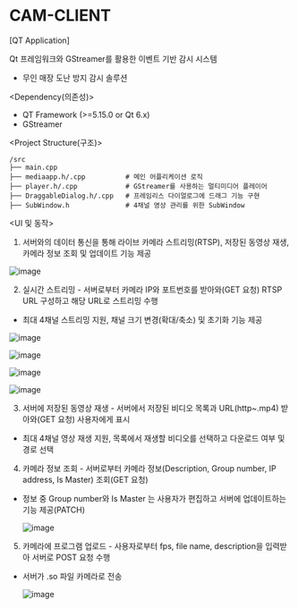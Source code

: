 # CAM-CLIENT
[QT Application]

Qt 프레임워크와 GStreamer를 활용한 이벤트 기반 감시 시스템

- 무인 매장 도난 방지 감시 솔루션

<Dependency(의존성)>
	
- QT Framework (>=5.15.0 or Qt 6.x) 
- GStreamer

<Project Structure(구조)>
	
	/src
	├── main.cpp             
	├── mediaapp.h/.cpp          # 메인 어플리케이션 로직	
	├── player.h/.cpp            # GStreamer를 사용하는 멀티미디어 플레이어
	├── DraggableDialog.h/.cpp   # 프레임리스 다이얼로그에 드래그 기능 구현
	├── SubWindow.h              # 4채널 영상 관리를 위한 SubWindow
	
<UI 및 동작>
1. 서버와의 데이터 통신을 통해 라이브 카메라 스트리밍(RTSP), 저장된 동영상 재생, 카메라 정보 조회 및 업데이트 기능 제공

![image](https://github.com/user-attachments/assets/824b2edb-de20-49af-b16d-80a83ece7a6c)
      
2. 실시간 스트리밍 - 서버로부터 카메라 IP와 포트번호를 받아와(GET 요청) RTSP URL 구성하고 해당 URL로 스트리밍 수행
      
- 최대 4채널 스트리밍 지원, 채널 크기 변경(확대/축소) 및 초기화 기능 제공

![image](https://github.com/user-attachments/assets/f0f55133-b8cb-4fe8-925a-179c916a135f)

![image](https://github.com/user-attachments/assets/87336833-5c49-45de-afe4-39a594046359)

![image](https://github.com/user-attachments/assets/75ed004d-6337-441e-a8e1-d0d995932363)

![image](https://github.com/user-attachments/assets/00a7ea93-e5af-4677-8e13-6eddd2eb23d2)

3. 서버에 저장된 동영상 재생 - 서버에서 저장된 비디오 목록과 URL(http~.mp4) 받아와(GET 요청) 사용자에게 표시
      
- 최대 4채널 영상 재생 지원, 목록에서 재생할 비디오를 선택하고 다운로드 여부 및 경로 선택

4. 카메라 정보 조회 - 서버로부터 카메라 정보(Description, Group number, IP address, Is Master) 조회(GET 요청)
      
- 정보 중 Group number와 Is Master 는 사용자가 편집하고 서버에 업데이트하는 기능 제공(PATCH)

  ![image](https://github.com/user-attachments/assets/69678036-e9ae-4157-8d4f-7bb2d80adc96)

5. 카메라에 프로그램 업로드 - 사용자로부터 fps, file name, description을 입력받아 서버로 POST 요청 수행

- 서버가 .so 파일 카메라로 전송

  ![image](https://github.com/user-attachments/assets/88e5f03e-a4de-46b3-a946-6986f5265eb8)
